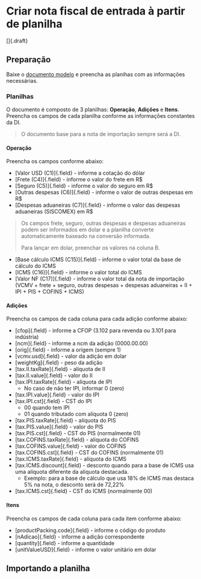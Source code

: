 # Criar nota fiscal de entrada à partir de planilha

[]{.draft}

## Preparação 

Baixe o [documento modelo](incomingInvoiceOpCreateFromSpreadsheet.xlsx) e preencha as planihas com as informações necessárias.

### Planilhas

O documento é composto de 3 planilhas: **Operação**, **Adições** e **Itens**. Preencha os campos de cada planilha conforme as informações constantes da DI.

>O documento base para a nota de importação sempre será a DI.


#### Operação

Preencha os campos conforme abaixo:

* [Valor USD (C1)]{.field} - informe a cotação do dólar
* [Frete (C4)]{.field} - informe o valor do frete em R$
* [Seguro (C5)]{.field} - informe o valor do seguro em R$
* [Outras despesas (C6)]{.field} - informe o valor de outras despesas em R$
* [Despesas aduaneiras (C7)]{.field} - informe o valor das despesas aduaneiras (SISCOMEX) em R$

> Os campos frete, seguro, outras despesas e despesas aduaneiras podem ser informados em dolar e a planilha converte automaticamente baseado na conversão informada.
>
>Para lançar em dolar, preenchar os valores na coluna B.

* [Base cálculo ICMS (C15)]{.field} - informe o valor total da base de cálculo do ICMS
* [ICMS (C16)]{.field} - informe o valor total do ICMS 
* [Valor NF (C17)]{.field} - informe o valor total da nota de importação (VCMV + frete + seguro, outras despesas + despesas aduaneiras + II + IPI + PIS + COFINS + ICMS)

#### Adições

Preencha os campos de cada coluna para cada adição conforme abaixo:

* [cfop]{.field} - informe a CFOP (3.102 para revenda ou 3.101 para indústria)
* [ncm]{.field} - informe a ncm da adição (0000.00.00)
* [orig]{.field} - informe a origem (sempre 1)
* [vcmv.usd]{.field} - valor da adição em dolar 
* [weightKg]{.field} - peso da adição
* [tax.II.taxRate]{.field} - alíquota de II
* [tax.II.value]{.field} - valor do II
* [tax.IPI.taxRate]{.field} - alíquota de IPI
    * No caso de não ter IPI, informar 0 (zero)
* [tax.IPI.value]{.field} - valor do IPI
* [tax.IPI.cst]{.field} - CST do IPI
    * 00 quando tem IPI
    * 01 quando tributado com alíquota 0 (zero)
* [tax.PIS.taxRate]{.field} - alíquota do PIS 
* [tax.PIS.value]{.field} - valor do PIS
* [tax.PIS.cst]{.field} - CST do PIS (normalmente 01)
* [tax.COFINS.taxRate]{.field} - alíquota do COFINS
* [tax.COFINS.value]{.field} - valor do COFINS
* [tax.COFINS.cst]{.field} - CST do COFINS (normalmente 01)
* [tax.ICMS.taxRate]{.field} - alíquota do ICMS
* [tax.ICMS.discount]{.field} - desconto quando para a base de ICMS usa uma alíquota diferente da alíquota destacada.
    * Exemplo: para a base de cálculo que usa 18% de ICMS mas destaca 5% na nota, o desconto será de 72,22%
* [tax.ICMS.cst]{.field} - CST do ICMS (normalmente 00)

#### Itens

Preencha os campos de cada coluna para cada item conforme abaixo:

* [productPacking.code]{.field} - informe o código do produto
* [nAdicao]{.field} - informe a adição correspondente
* [quantity]{.field} - informe a quantidade
* [unitValueUSD]{.field} - informe o valor unitário em dolar

## Importando a planilha